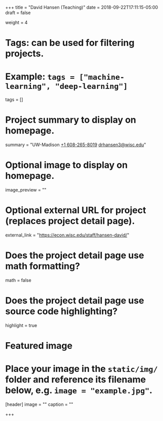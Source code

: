 +++
title = "David Hansen (Teaching)"
date = 2018-09-22T17:11:15-05:00
draft = false

weight = 4

# Tags: can be used for filtering projects.
# Example: `tags = ["machine-learning", "deep-learning"]`
tags = []

# Project summary to display on homepage.
summary = "UW-Madison [+1 608-265-8019](tel:+16082658019) [drhansen3@wisc.edu](mailto:drhansen3@wisc.edu)"

# Optional image to display on homepage.
image_preview = ""

# Optional external URL for project (replaces project detail page).
external_link = "https://econ.wisc.edu/staff/hansen-david/"

# Does the project detail page use math formatting?
math = false

# Does the project detail page use source code highlighting?
highlight = true

# Featured image
# Place your image in the `static/img/` folder and reference its filename below, e.g. `image = "example.jpg"`.
[header]
image = ""
caption = ""

+++

